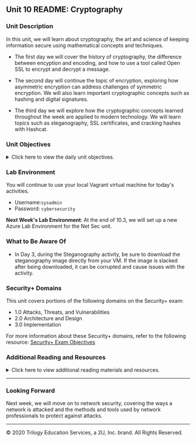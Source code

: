 
## Unit 10 README: Cryptography

### Unit Description

In this unit, we will learn about cryptography, the art and science of keeping information secure using mathematical concepts and techniques.

  - The first day we will cover the history of cryptography, the difference between encyption and encoding, and how to use a tool called Open SSL to encrypt and decrypt a message.

  - The second day will continue the topic of encryption, exploring how asymmetric encryption can address challenges of symmetric encryption. We will also learn important cryptographic concepts such as hashing and digital signatures.

  - The third day we will explore how the cryptographic concepts learned throughout the week are applied to modern technology. We will learn topics such as steganography, SSL certificates, and cracking hashes with Hashcat.

### Unit Objectives

<details>
    <summary>Click here to view the daily unit objectives.</summary>

  <br>

- **Day 1:** Intro to Cryptography
  - Use basic transcription and substitution ciphers and keys to encrypt simple messages.

  - Understand how encryption supports secure communication through the PAIN framework.

  - Differentiate between encoding and encrypting.

  - Calculate the strength and efficiency of various encryption levels.

  - Use symmetric encryption tool Open SSL to confidentially transmit secure messages.

- **Day 2:** Asymmetric Encryption and Hashing

  - Calculate the required number of symmetric and asymmetric keys based on the number of people exchanging secure messages.

  - Use GPG to generate keys and encrypt and decrypt private messages.

  - Use hashes to validate the integrity of data.

  - Use digital signatures to validate the authenticity of data.

- **Day 3:** Applied Cryptography and Cryptographic Attacks
  - Apply steganography to hide a message within non-secret data, such as an image.

  - Use SSL certificates to help authenticate a website.

  - Use cryptographic attack methods to crack a password.

  - Use Hashcat to uncover the plaintext value of a hash.

</details>


### Lab Environment

You will continue to use your local Vagrant virtual machine for today's activities.

- Username:`sysadmin`
- Password: `cybersecurity`

**Next Week's Lab Environment**: At the end of 10.3, we will set up a new Azure Lab Environment for the Net Sec unit.  

### What to Be Aware Of

- In Day 3, during the Steganography activity, be sure to download the steganography image directly from your VM. If the image is slacked after being downloaded, it can be corrupted and cause issues with the activity.

### Security+ Domains

This unit covers portions of the following domains on the Security+ exam:

- 1.0 Attacks, Threats, and Vulnerabilities
- 2.0 Architecture and Design
- 3.0 Implementation

For more information about these Security+ domains, refer to the following resource: [Security+ Exam Objectives](https://comptiacdn.azureedge.net/webcontent/docs/default-source/exam-objectives/comptia-security-sy0-601-exam-objectives-(2-0).pdf?sfvrsn=8c5889ff_2)


### Additional Reading and Resources

<details>
<summary> Click here to view additional reading materials and resources. </summary>
</br>

These resources are provided as optional, recommended resources to supplement the concepts covered in this unit.

- **Day 1 Resources**

  - [Wikipedia: History of Cryptography](https://en.wikipedia.org/wiki/History_of_cryptography#:~:text=Cryptography%2C%20the%20use%20of%20codes,began%20thousands%20of%20years%20ago.&text=Thus%20the%20Zimmermann%20Telegram%20triggered,as%20much%20as%20two%20years.)
  - [Medium: Understanding Encoding](https://medium.com/@gdgupta11/understanding-different-types-of-encoding-540b403bff10)
  - [Digicert.com: Guide to Open SSL](https://www.digicert.com/kb/ssl-support/openssl-quick-reference-guide.htm)

- **Day 2 Resources**
- [Medium: GPG Quickstart Guide](https://medium.com/@acparas/gpg-quickstart-guide-d01f005ca99)
  - [Search Security | Tech Target: Guide to Asymmetric Encryption](https://searchsecurity.techtarget.com/definition/asymmetric-cryptography)
  - [instalssl.com: What is a Digital Signature?](https://www.instantssl.com/digital-signature)


- **Day 3 Resources**

  - [Infosec Institute: Guide to Hashcat](https://resources.infosecinstitute.com/hashcat-tutorial-beginners/#gref)
  - [Edureka.co: Guide to Steganography](https://www.edureka.co/blog/steganography-tutorial)
  - [digicert.com: How do SSL Certificates Work?](https://www.digicert.com/ssl/)


</details>

---
### Looking Forward

Next week, we will move on to network security, covering the ways a network is attacked and the methods and tools used by network professionals to protect against attacks.



---


© 2020 Trilogy Education Services, a 2U, Inc. brand. All Rights Reserved.    
